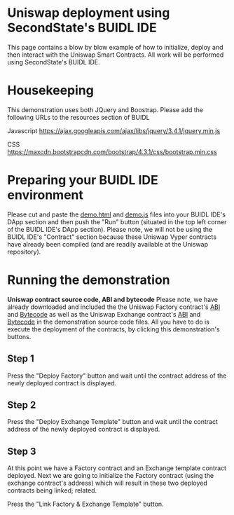 # Uniswap deployment using SecondState's BUIDL IDE

This page contains a blow by blow example of how to initialize, deploy and then interact with the Uniswap Smart Contracts. All work will be performed using SecondState's BUIDL IDE.

# Housekeeping
This demonstration uses both JQuery and Boostrap. Please add the following URLs to the resources section of BUIDL

Javascript
https://ajax.googleapis.com/ajax/libs/jquery/3.4.1/jquery.min.js

CSS
https://maxcdn.bootstrapcdn.com/bootstrap/4.3.1/css/bootstrap.min.css

# Preparing your BUIDL IDE environment
Please cut and paste the [demo.html](https://github.com/second-state/buidl/blob/master/demo/uniswap/demo.html) and [demo.js](https://github.com/second-state/buidl/blob/master/demo/uniswap/demo.js) files into your BUIDL IDE's DApp section and then push the "Run" button (situated in the top left corner of the BUIDL IDE's DApp section). Please note, we will not be using the BUIDL IDE's "Contract" section because these Uniswap Vyper contracts have already been compiled (and are readily available at the Uniswap repository).

# Running the demonstration

**Uniswap contract source code, ABI and bytecode**
Please note, we have already downloaded and included the the Uniswap Factory contract's [ABI](https://raw.githubusercontent.com/Uniswap/contracts-vyper/master/abi/uniswap_factory.json) and [Bytecode](https://raw.githubusercontent.com/Uniswap/contracts-vyper/master/bytecode/factory.txt) as well as the Uniswap Exchange contract's [ABI](https://raw.githubusercontent.com/Uniswap/contracts-vyper/master/abi/uniswap_exchange.json) and [Bytecode](https://raw.githubusercontent.com/Uniswap/contracts-vyper/master/bytecode/factory.txt) in the demonstration source code files. All you have to do is execute the deployment of the contracts, by clicking this demonstration's buttons.

## Step 1
Press the "Deploy Factory" button and wait until the contract address of the newly deployed contract is displayed.

## Step 2
Press the "Deploy Exchange Template" button and wait until the contract address of the newly deployed contract is displayed.

## Step 3
At this point we have a Factory contract and an Exchange template contract deployed. Next we are going to initialize the Factory contract (using the exchange contract's address) which will result in these two deployed contracts being linked; related.

Press the "Link Factory & Exchange Template" button.



